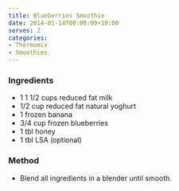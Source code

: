 ```yaml
---
title: Blueberries Smoothie
date: 2014-01-14T00:00:00+10:00
serves: 2
categories:
- Thermomix
- Smoothies
---
```










### Ingredients

* 1 1 1/2 cups reduced fat milk
* 1/2 cup reduced fat natural yoghurt
* 1 frozen banana
* 3/4 cup frozen blueberries
* 1 tbl honey
* 1 tbl LSA (optional)

### Method

* Blend all ingredients in a blender until smooth.
